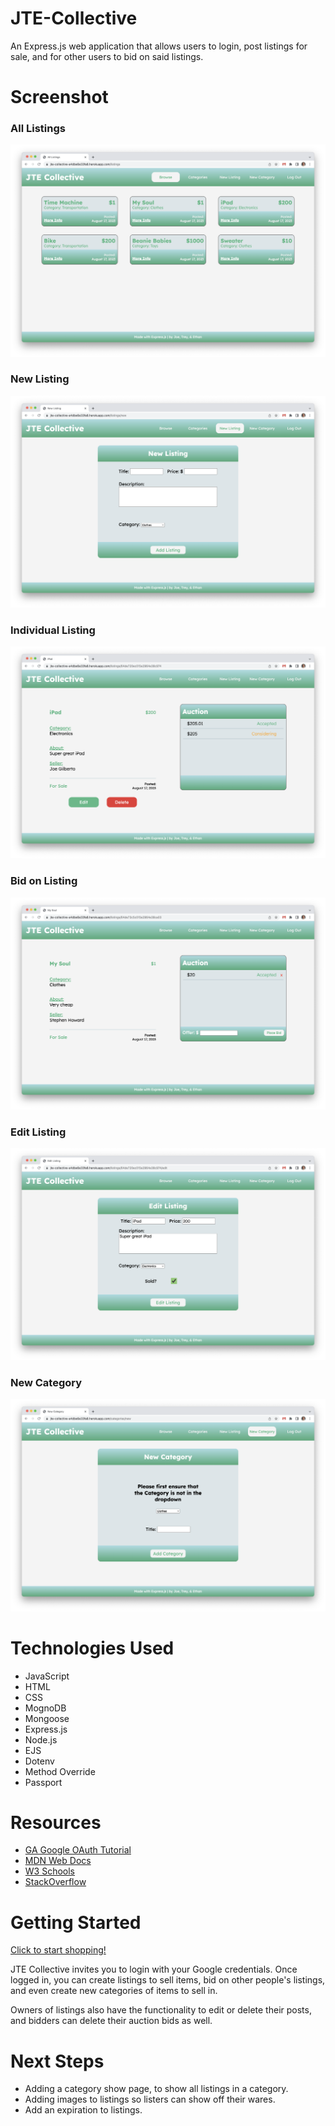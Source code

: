 # JTE-Collective
An Express.js web application that allows users to login, post listings for sale, and for other users to bid on said listings.

# Screenshot

### All Listings
<img src="assets/index.png">

### New Listing
<img src="assets/new.png">

### Individual Listing
<img src="assets/show_listing.png">

### Bid on Listing
<img src="assets/show_auction.png">

### Edit Listing
<img src="assets/edit.png">

### New Category
<img src="assets/new_cat.png">

# Technologies Used

- JavaScript
- HTML
- CSS
- MognoDB
- Mongoose
- Express.js
- Node.js
- EJS
- Dotenv
- Method Override
- Passport

# Resources
- [GA Google OAuth Tutorial](https://git.generalassemb.ly/SEIR-710-EC/Course-Materials/blob/main/02_Lesson_Materials/Unit_2/resources/9-authentication/9.1-oauth-authentication-full.md)
- [MDN Web Docs](https://developer.mozilla.org/en-US/)
- [W3 Schools](https://www.w3schools.com/)
- [StackOverflow](https://stackoverflow.com/)

# Getting Started

[Click to start shopping!](https://jte-collective-a4dbe6e33fa8.herokuapp.com/)

JTE Collective invites you to login with your Google credentials.  Once logged in, you can create listings to sell items, bid on other people's listings, and even create new categories of items to sell in.

Owners of listings also have the functionality to edit or delete their posts, and bidders can delete their auction bids as well.

# Next Steps

- Adding a category show page, to show all listings in a category.
- Adding images to listings so listers can show off their wares.
- Add an expiration to listings.